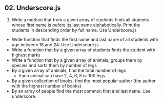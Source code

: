 ## 02. Underscore.js

1. Write a method that from a given array of students finds all students whose first name is before its last name alphabetically. Print the students in descending order by full name. Use Underscore.js
* Write function that finds the first name and last name of all students with age between 18 and 24. Use Underscore.js
* Write a function that by a given array of students finds the student with highest marks
* Write a function that by a given array of animals, groups them by species and sorts them by number of legs
* By a given array of animals, find the total number of legs
	* Each animal can have 2, 4, 6, 8 or 100 legs
* By a given collection of books, find the most popular author (the author with the highest number of books)
* By an array of people find the most common first and last name. Use underscore.

